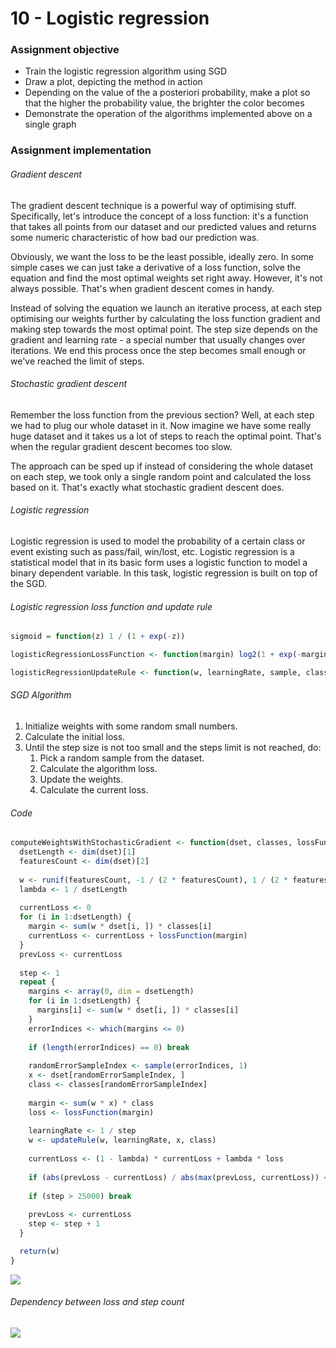 # 10 - Logistic regression
### Assignment objective
- Train the logistic regression algorithm using SGD
- Draw a plot, depicting the method in action
- Depending on the value of the a posteriori probability, make a plot so that the higher the probability value, the brighter the color becomes
- Demonstrate the operation of the algorithms implemented above on a single graph
### Assignment implementation
###### Gradient descent
The gradient descent technique is a powerful way of optimising stuff. Specifically, let's introduce the concept of a loss function: it's a function that takes all points from our dataset and our predicted values and returns some numeric characteristic of how bad our prediction was.

Obviously, we want the loss to be the least possible, ideally zero. In some simple cases we can just take a derivative of a loss function, solve the equation and find the most optimal weights set right away. However, it's not always possible. That's when gradient descent comes in handy.
 
Instead of solving the equation we launch an iterative process, at each step optimising our weights further by calculating the loss function gradient and making step towards the most optimal point. The step size depends on the gradient and learning rate - a special number that usually changes over iterations. We end this process once the step becomes small enough or we've reached the limit of steps.

###### Stochastic gradient descent
Remember the loss function from the previous section? Well, at each step we had to plug our whole dataset in it. Now imagine we have some really huge dataset and it takes us a lot of steps to reach the optimal point. That's when the regular gradient descent becomes too slow.

The approach can be sped up if instead of considering the whole dataset on each step, we took only a single random point and calculated the loss based on it. That's exactly what stochastic gradient descent does.

###### Logistic regression
Logistic regression is used to model the probability of a certain class or event existing such as pass/fail, win/lost, etc. Logistic regression is a statistical model that in its basic form uses a logistic function to model a binary dependent variable. In this task, logistic regression is built on top of the SGD.

###### Logistic regression loss function and update rule
```R
sigmoid = function(z) 1 / (1 + exp(-z))

logisticRegressionLossFunction <- function(margin) log2(1 + exp(-margin))

logisticRegressionUpdateRule <- function(w, learningRate, sample, class) w + learningRate * sample * class * sigmoid(-sum(w * sample) * class) 
```

###### SGD Algorithm
1. Initialize weights with some random small numbers.
2. Calculate the initial loss.
3. Until the step size is not too small and the steps limit is not reached, do:
    1. Pick a random sample from the dataset.
    2. Calculate the algorithm loss.
    3. Update the weights.
    4. Calculate the current loss.
    
###### Code
```R
computeWeightsWithStochasticGradient <- function(dset, classes, lossFunction, updateRule) {
  dsetLength <- dim(dset)[1]
  featuresCount <- dim(dset)[2]
  
  w <- runif(featuresCount, -1 / (2 * featuresCount), 1 / (2 * featuresCount))
  lambda <- 1 / dsetLength
  
  currentLoss <- 0
  for (i in 1:dsetLength) {
    margin <- sum(w * dset[i, ]) * classes[i]
    currentLoss <- currentLoss + lossFunction(margin)
  }
  prevLoss <- currentLoss
  
  step <- 1
  repeat {
    margins <- array(0, dim = dsetLength)
    for (i in 1:dsetLength) {
      margins[i] <- sum(w * dset[i, ]) * classes[i]
    }
    errorIndices <- which(margins <= 0)
    
    if (length(errorIndices) == 0) break
    
    randomErrorSampleIndex <- sample(errorIndices, 1)
    x <- dset[randomErrorSampleIndex, ]
    class <- classes[randomErrorSampleIndex]
    
    margin <- sum(w * x) * class
    loss <- lossFunction(margin)
    
    learningRate <- 1 / step
    w <- updateRule(w, learningRate, x, class)
    
    currentLoss <- (1 - lambda) * currentLoss + lambda * loss
    
    if (abs(prevLoss - currentLoss) / abs(max(prevLoss, currentLoss)) < 1e-5) break
    
    if (step > 25000) break
    
    prevLoss <- currentLoss
    step <- step + 1
  }

  return(w)
}
```

![](https://i.imgur.com/9fMmFD7.png)


###### Dependency between loss and step count
![](https://i.imgur.com/1CeySFD.png)